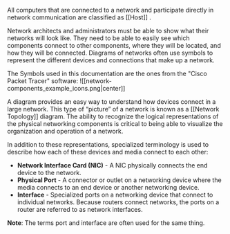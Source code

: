 All computers that are connected to a network and participate directly in network communication are classified as [[Host]] . 

Network architects and administrators must be able to show what their networks will look like. They need to be able to easily see which components connect to other components, where they will be located, and how they will be connected.
Diagrams of networks often use symbols to represent the different devices and connections that make up a network.

The Symbols used in this documentation are the ones from the "Cisco Packet Tracer" software:
![[network-components_example_icons.png|center]]

A diagram provides an easy way to understand how devices connect in a large network. 
This type of “picture” of a network is known as a [[Network Topology]] diagram. The ability to recognize the logical representations of the physical networking components is critical to being able to visualize the organization and operation of a network.

In addition to these representations, specialized terminology is used to describe how each of these devices and media connect to each other:

-   **Network Interface Card (NIC)** - A NIC physically connects the end device to the network.
-   **Physical Port** - A connector or outlet on a networking device where the media connects to an end device or another networking device.
-   **Interface** - Specialized ports on a networking device that connect to individual networks. Because routers connect networks, the ports on a router are referred to as network interfaces.

**Note**: The terms port and interface are often used for the same thing.